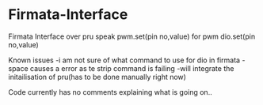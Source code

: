 # Firmata-Interface
Firmata Interface over pru speak
pwm.set(pin no,value) for pwm
dio.set(pin no,value) 

Known issues
-i am not sure of what command to use for dio in firmata
-space causes a error as te strip command is failing
-will integrate the initailisation of pru(has to be done manually right now)

Code currently has no comments explaining what is going on..
